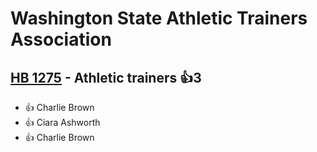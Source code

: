 # Washington State Athletic Trainers Association

## [HB 1275](/bill/2023-24/hb/1275/) - Athletic trainers 👍3  
* 👍 Charlie Brown
* 👍 Ciara Ashworth
* 👍 Charlie Brown